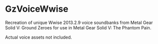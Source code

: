 # GzVoiceWwise
 
Recreation of unique Wwise 2013.2.9 voice soundbanks from Metal Gear Solid V: Ground Zeroes for use in Metal Gear Solid V: The Phantom Pain.

Actual voice assets not included.
